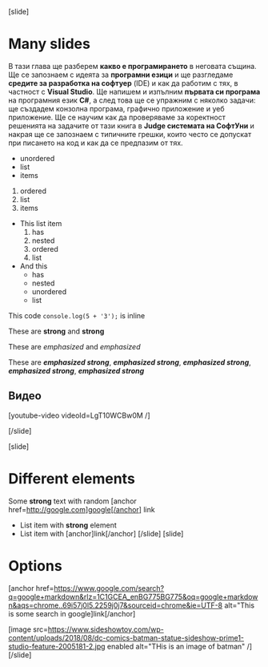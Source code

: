 [slide]
# Many slides

В тази глава ще разберем **какво е програмирането** в неговата същина. Ще се запознаем с идеята за **програмни езици** и ще разгледаме **средите за разработка на софтуер** (IDE) и как да работим с тях, в частност с **Visual Studio**. Ще напишем и изпълним **първата си програма** на програмния език **C#**, а след това ще се упражним с няколко задачи: ще създадем конзолна програма, графично приложение и уеб приложение. Ще се научим как да проверяваме за коректност решенията на задачите от тази книга в **Judge системата на СофтУни** и накрая ще се запознаем с типичните грешки, които често се допускат при писането на код и как да се предпазим от тях.

- unordered
- list
- items

1. ordered
2. list
3. items

- This list item
  1. has
  2. nested
  3. ordered
  4. list
- And this
  - has
  - nested
  - unordered
  - list

This code `console.log(5 + '3');` is inline

These are **strong** and __strong__

These are _emphasized_ and *emphasized*

These are ___emphasized strong___, *__emphasized strong__*, _**emphasized strong**_, ***emphasized strong***, **_emphasized strong_**

## Видео

[youtube-video videoId=LgT10WCBw0M /]

[/slide]

[slide]
# Different elements

Some **strong** text with random [anchor href=http://google.com]google[/anchor] link

- List item with **strong** element
- List item with [anchor]link[/anchor]
[/slide]
[slide]
# Options

[anchor href=https://www.google.com/search?q=google+markdown&rlz=1C1GCEA_enBG775BG775&oq=google+markdown&aqs=chrome..69i57j0l5.2259j0j7&sourceid=chrome&ie=UTF-8
alt="This is some search in google]link[/anchor]

[image src=https://www.sideshowtoy.com/wp-content/uploads/2018/08/dc-comics-batman-statue-sideshow-prime1-studio-feature-2005181-2.jpg enabled alt="THis is an image of batman" /]
[/slide]
